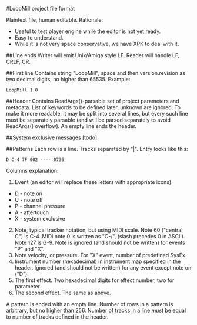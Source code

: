 #LoopMill project file format

Plaintext file, human editable. Rationale:
* Useful to test player engine while the editor is not yet ready.
* Easy to understand.
* While it is not very space conservative, we have XPK to deal with it.

##Line ends
Writer will emit Unix/Amiga style LF. Reader will handle LF, CRLF, CR.

##First line
Contains string "LoopMill", space and then version.revision as two decimal digits, no higher than 65535. Example:

    LoopMill 1.0
 
##Header
Contains ReadArgs()-parsable set of project parameters and metadata. List of keywords to be defined later, unknown are ignored.
To make it more readable, it may be split into several lines, but every such line must be separately parsable (and will be parsed separately to avoid ReadArgs() overflow). An empty line ends the header.

##System exclusive messages
[todo]

##Patterns
Each row is a line. Tracks separated by "|". Entry looks like this:

    D C-4 7F 002 ---- 0736

Columns explanation:
1. Event (an editor will replace these letters with appropriate icons).
  * D - note on
  * U - note off
  * P - channel pressure
  * A - aftertouch
  * X - system exclusive
2. Note, typical tracker notation, but using MIDI scale. Note 60 ("central C") is C-4. MIDI note 0 is written as "C-/", (slash precedes 0 in ASCII). Note 127 is G-9. Note is ignored (and should not be written) for events "P" and "X".
3. Note velocity, or pressure. For "X" event, number of predefined SysEx.
4. Instrument number (hexadecimal) in instrument map specified in the header. Ignored (and should not be written) for any event except note on ("D").
5. The first effect. Two hexadecimal digits for effect number, two for parameter.
6. The second effect. The same as above.

A pattern is ended with an empty line. Number of rows in a pattern is arbitrary, but no higher than 256. Number of tracks in a line *must* be equal to number of tracks defined in the header. 
